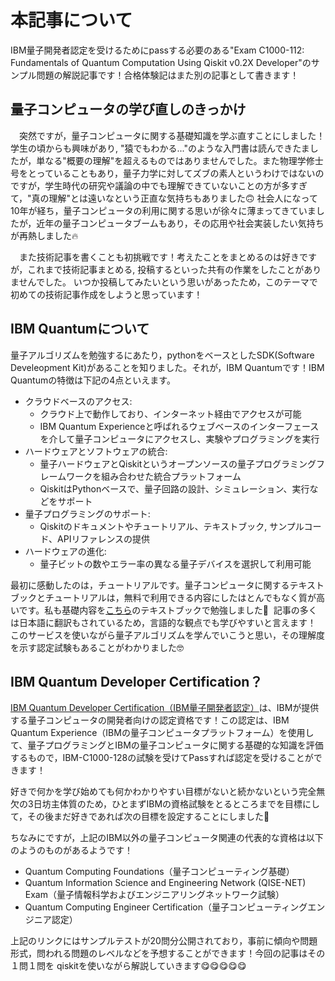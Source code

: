 # 本記事について
IBM量子開発者認定を受けるためにpassする必要のある"Exam C1000-112: Fundamentals of Quantum Computation Using Qiskit v0.2X Developer"のサンプル問題の解説記事です！合格体験記はまた別の記事として書きます！



## 量子コンピュータの学び直しのきっかけ
　突然ですが，量子コンピュータに関する基礎知識を学ぶ直すことにしました！
学生の頃からも興味があり, "猿でもわかる..."のような入門書は読んできたましたが，単なる"概要の理解"を超えるものではありませんでした。また物理学修士号をとっていることもあり，量子力学に対してズブの素人というわけではないのですが，学生時代の研究や議論の中でも理解できていないことの方が多すぎて，"真の理解"とは遠いなという正直な気持ちもありました🙃 社会人になって10年が経ち，量子コンピュータの利用に関する思いが徐々に薄まってきていましたが，近年の量子コンピュータブームもあり，その応用や社会実装したい気持ちが再熱しました🔥

　また技術記事を書くことも初挑戦です！考えたことをまとめるのは好きですが，これまで技術記事まとめる, 投稿するといった共有の作業をしたことがありませんでした。
いつか投稿してみたいという思いがあったため，このテーマで初めての技術記事作成をしようと思っています！

## IBM Quantumについて
量子アルゴリズムを勉強するにあたり，pythonをベースとしたSDK(Software Develeopment Kit)があることを知りました。それが，IBM Quantumです！IBM Quantumの特徴は下記の4点といえます。

- クラウドベースのアクセス:<br>
  - クラウド上で動作しており、インターネット経由でアクセスが可能
  - IBM Quantum Experienceと呼ばれるウェブベースのインターフェースを介して量子コンピュータにアクセスし、実験やプログラミングを実行
- ハードウェアとソフトウェアの統合:<br>
  - 量子ハードウェアとQiskitというオープンソースの量子プログラミングフレームワークを組み合わせた統合プラットフォーム
  - QiskitはPythonベースで、量子回路の設計、シミュレーション、実行などをサポート
- 量子プログラミングのサポート:<br>
  - Qiskitのドキュメントやチュートリアル、テキストブック, サンプルコード、APIリファレンスの提供
- ハードウェアの進化:<br>
  - 量子ビットの数やエラー率の異なる量子デバイスを選択して利用可能

最初に感動したのは，チュートリアルです。量子コンピュータに関するテキストブックとチュートリアルは，無料で利用できる内容にしたはとんでもなく質が高いです。私も基礎内容を[こちら](https://qiskit.org/learn/)のテキストブックで勉強しました📕&nbsp; 記事の多くは日本語に翻訳もされているため，言語的な観点でも学びやすいと言えます！<br>
このサービスを使いながら量子アルゴリズムを学んでいこうと思い，その理解度を示す認定試験もあることがわかりました🤓

## IBM Quantum Developer Certification？
[IBM Quantum Developer Certification（IBM量子開発者認定）](https://www.ibm.com/training/certification/C0010300#:~:text=on%20the%20exam.-,Sample,-Test)は、IBMが提供する量子コンピュータの開発者向けの認定資格です！この認定は、IBM Quantum Experience（IBMの量子コンピュータプラットフォーム）を使用して、量子プログラミングとIBMの量子コンピュータに関する基礎的な知識を評価するもので，IBM-C1000-128の試験を受けてPassすれば認定を受けることができます！

好きで何かを学び始めても何かわかりやすい目標がないと続かないという完全無欠の3日坊主体質のため，ひとまずIBMの資格試験をとるところまでを目標にして，その後まだ好きであれば次の目標を設定することにしました🌝

ちなみにですが，上記のIBM以外の量子コンピュータ関連の代表的な資格は以下のようのものがあるようです！
- Quantum Computing Foundations（量子コンピューティング基礎）
- Quantum Information Science and Engineering Network (QISE-NET) Exam（量子情報科学およびエンジニアリングネットワーク試験）
- Quantum Computing Engineer Certification（量子コンピューティングエンジニア認定）

上記のリンクにはサンプルテストが20問分公開されており，事前に傾向や問題形式，問われる問題のレベルなどを予想することができます！今回の記事はその１問１問を qiskitを使いながら解説していきます😋😋😋😋😋

